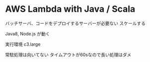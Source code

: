# AWS Lambda with Java / Scala

バッチサーバ、コードをデプロイするサーバーが必要ない
スケールする

Java8, Node.js が動く

実行環境 c3.large

常駐処理は向いてない
タイムアウトが60sなので長い処理はダメ
